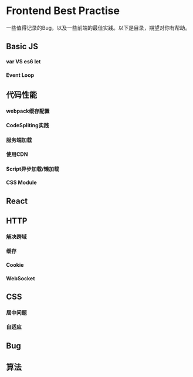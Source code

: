 # Frontend Best Practise
一些值得记录的Bug，以及一些前端的最佳实践。以下是目录，期望对你有帮助。

## Basic JS
#### var VS es6 let
#### Event Loop


## 代码性能
#### webpack缓存配置
#### CodeSpliting实践
#### 服务端加载
#### 使用CDN
#### Script异步加载/懒加载
#### CSS Module

## React


## HTTP
#### 解决跨域
#### 缓存
#### Cookie
#### WebSocket

## CSS
#### 居中问题
#### 自适应

## Bug


## 算法
